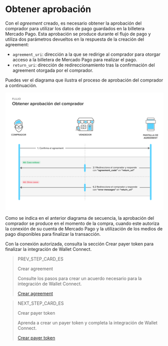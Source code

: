 # Obtener aprobación 

Con el _agreement_ creado, es necesario obtener la aprobación del comprador para utilizar los datos de pago guardados en la billetera Mercado Pago. Esta aprobación se produce durante el flujo de pago y utiliza dos parámetros devueltos en la respuesta de la creación del agreement:

* `agreement_uri`: dirección a la que se redirige al comprador para otorgar acceso a la billetera de Mercado Pago para realizar el pago.
* `return_uri`: dirección de redireccionamiento tras la confirmación del agreement otorgada por el comprador.

Puedes ver el diagrama que ilustra el proceso de aprobación del comprador a continuación.

![Obtener aprobación](/images/wallet-connect/get-payer-approval.es.png)

Como se indica en el anterior diagrama de secuencia, la aprobación del comprador se produce en el momento de la compra, cuando este autoriza la conexión de su cuenta de Mercado Pago y la utilización de los medios de pago disponibles para finalizar la transacción.

Con la conexión autorizada, consulta la sección Crear payer token para finalizar la integración de Wallet Connect.

> PREV_STEP_CARD_ES
>
> Crear agreement
>
> Consulte los pasos para crear un acuerdo necesario para la integración de Wallet Connect.
>
> [Crear agreement](/developers/es/docs/wallet-connect/integration-configuration/create-agreement)

> NEXT_STEP_CARD_ES
>
> Crear payer token
>
> Aprenda a crear un payer token y completa la integración de Wallet Connect.
>
> [Crear payer token](/developers/es/docs/wallet-connect/integration-configuration/create-payer-token)